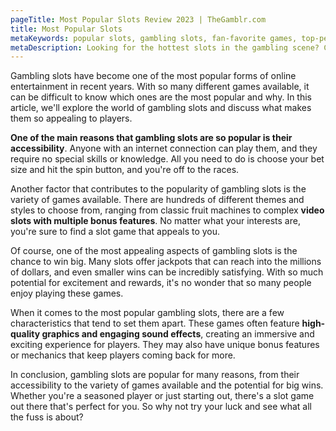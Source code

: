 ```yaml
---
pageTitle: Most Popular Slots Review 2023 | TheGamblr.com
title: Most Popular Slots
metaKeywords: popular slots, gambling slots, fan-favorite games, top-performing games, impressive jackpots.
metaDescription: Looking for the hottest slots in the gambling scene? Check out our selection of most popular titles! With stunning graphics, innovative features, and impressive jackpots, these games are guaranteed to keep you entertained for hours.
---
```


Gambling slots have become one of the most popular forms of online entertainment in recent years. With so many different games available, it can be difficult to know which ones are the most popular and why. In this article, we'll explore the world of gambling slots and discuss what makes them so appealing to players.

**One of the main reasons that gambling slots are so popular is their accessibility**. Anyone with an internet connection can play them, and they require no special skills or knowledge. All you need to do is choose your bet size and hit the spin button, and you're off to the races.

Another factor that contributes to the popularity of gambling slots is the variety of games available. There are hundreds of different themes and styles to choose from, ranging from classic fruit machines to complex **video slots with multiple bonus features**. No matter what your interests are, you're sure to find a slot game that appeals to you.

Of course, one of the most appealing aspects of gambling slots is the chance to win big. Many slots offer jackpots that can reach into the millions of dollars, and even smaller wins can be incredibly satisfying. With so much potential for excitement and rewards, it's no wonder that so many people enjoy playing these games.

When it comes to the most popular gambling slots, there are a few characteristics that tend to set them apart. These games often feature **high-quality graphics and engaging sound effects**, creating an immersive and exciting experience for players. They may also have unique bonus features or mechanics that keep players coming back for more.

In conclusion, gambling slots are popular for many reasons, from their accessibility to the variety of games available and the potential for big wins. Whether you're a seasoned player or just starting out, there's a slot game out there that's perfect for you. So why not try your luck and see what all the fuss is about?